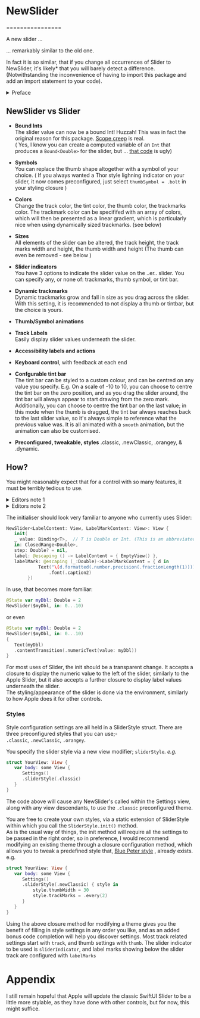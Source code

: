 # **NewSlider**
================

A new slider ... 

... remarkably similar to the old one. 


In fact it is so similar, that if you change all occurrences of Slider to NewSlider, it's likely* that you will barely detect a difference. (Notwithstanding the inconvenience of having to import this package and add an import statement to your code). 

<details>
<summary>Preface</summary>

I said earlier that after changing your code you might *barely* tell the difference. Well of course, there are some differences, otherwise what would be the point?  One of those is that When you click on the thumb, it will just bounce slightly to let you know that you have it's attention. It is a subtle effect, but is remarkably pleasing. Also, when you drag the thumb symbol, it will, by default, turn transparent so that you can see the track and trackmarks underneath. 

Having to add a package to your code and import a library whenever you want to use this spiffy new slider is, as heretofore mentioned, an undoubted pain. On the plus side however, and this, I suspect, is the reason you are still reading this, there is a whole lot more you can do, the details of which are conveniently listed below.
 
*Side note*  
NewSlider is fully Swift 6 compatible, and passess all compiler concurrency checks.

*Footnote to "likely*"*.  
Not quite *all* of the Slider initialisers are currently supported. If you specify maximum and minimum values or labels, then you will have to tweak your initialiser to use the slider style settings to achieve the same effect. This seems quite rare, but of course, ymmv.

</details>

## **NewSlider vs Slider**

- **Bound Ints**     
The slider value can now be a bound Int! Huzzah! This was in fact the original reason for this package. [Scope creep](https://en.wikipedia.org/wiki/Scope_creep)  is real.  
( Yes, I know you can create a computed variable of an `Int` that produces a `Bound<Double>` for the slider, but ... [that code](https://stackoverflow.com/questions/65736518/how-do-i-create-a-slider-in-swiftui-bound-to-an-int-type-property) is ugly)
- **Symbols**   
You can replace the thumb shape altogether with a symbol of your choice. 
( If you always wanted a Thor style lighning indicator on your slider, it now comes preconfigured, just select `thumbSymbol = .bolt` in your styling closure )
- **Colors**   
Change the track color, the tint color, the thumb color, the trackmarks color.
The trackmark color can be specififed with an array of colors, which will then be presented as a linear gradient, which is particularly nice when using dynamically sized trackmarks. (see below)
- **Sizes**   
All elements of the slider can be altered, the track height, the track marks width and height, the thumb width and height (The thumb can even be removed - see below )
- **Slider indicators**  
You have 3 options to indicate the slider value on the ..er.. slider. You can specify any, or none of: trackmarks, thumb symbol, or tint bar.

- **Dynamic trackmarks**     
Dynamic trackmarks grow and fall in size as you drag across the slider. With this setting, it is recommended to not display a thumb or tintbar, but the choice is yours.
- **Thumb/Symbol animations**
- **Track Labels**   
Easily display slider values underneath the slider.
- **Accessibility labels and actions**
- **Keyboard control**, with feedback at each end
- **Confgurable tint bar**   
The tint bar can be styled to a custom colour, and can be centred on any value you specify. E.g. On a scale of -10 to 10, you can choose to centre the tint bar on the zero position, and as you drag the slider around, the tint bar will always appear to start drawing from the zero mark.
Additionally, you can choose to centre the tint bar on the last value; in this mode when the thumb is dragged, the tint bar always reaches back to the last slider value, so it's always simple to reference what the previous value was. It is all animated with a `smooth` animation, but the animation can also be customised.
- **Preconfigured, tweakable, styles**
.classic, .newClassic, .orangey, & .dynamic.    

## **How?**
You might reasonably expect that for a control with so many features, it must be terribly tedious to use.
<details>
<summary> Editors note 1</summary>
There is probably a square law of proportionalilty that dicates that explains why any increase in scope must have an exponentially higher cost of use, and that any hope for an alternative is just a pipe dream.
</details>
<details>
<summary> Editors note 2</summary>
After googling 'law of proportionality', Article 5(4) of the Treaty on European Union absolutely drives this point home like a sperm whale would if it fell on you from 10,000 feet. I am not going to attempt an explanation of Article 5(4), but if I did, it would hurt. Alot. I leave it you, dear reader, to determine if that law can be broken.   
</details>

The initialiser should look very familiar to anyone who currently uses Slider:
```swift
NewSlider<LabelContent: View, LabelMarkContent: View>: View {
   init(   
   _ value: Binding<T>,  // T is Double or Int. (This is an abbreviated init, as the actual initialiser is not generic)
   in: ClosedRange<Double>,   
   step: Double? = nil,   
   label: @escaping () -> LabelContent = { EmptyView() },
   labelMark: @escaping (_:Double)->LabelMarkContent = { d in
            Text("\(d.formatted(.number.precision(.fractionLength(1))))")
                .font(.caption2)
        })
```
In use, that becomes more familiar:
```swift
@State var myDbl: Double = 2
NewSlider($myDbl, in: 0...10) 
```
or even
```swift 
@State var myDbl: Double = 2
NewSlider($myDbl, in: 0...10) 
{
   Text(myDbl)
   .contentTransition(.numericText(value: myDbl))
}
```
For most uses of Slider, the init should be a transparent change. It accepts a closure to display the numeric value to the left of the slider, similarly to the Apple Slider, but it also accepts a further closure to display label values underneath the slider.   
The styling/appearance of the slider is done via the environment, similarly to how Apple does it for other controls.   


### **Styles**
Style configuration settings are all held in a SliderStyle struct. 
There are three preconfigured styles that you can use;-   
`.classic`, `.newClassic`, `.orangey`.  

You specify the slider style via a new view modifier; `sliderStyle`.
*e.g.*
```swift
struct YourView: View {
   var body: some View { 
      Settings()
      .sliderStyle(.classic)
   }
}
```
The code above will cause any NewSlider's called within the Settings view, along with any view descendants, to use the `.classic` preconfigured theme. 

You are free to create your own styles, via a static extension of SliderStyle within which you call the `SliderStyle.init()` method.   
As is the usual way of things, the init method will require all the settings to be passed in the right order, so in preference, I would recommend modifying an existing theme through a closure configuration method, which allows
 you to tweak a predefined style that, [Blue Peter style](https://www.youtube.com/watch?v=ziqD1xvSpF4) , already exists.  
e.g.
```swift
struct YourView: View {
   var body: some View { 
      Settings()
      .sliderStyle(.newClassic) { style in 
          style.thumbWidth = 30
          style.trackMarks = .every(2)     
      }
   }
}
```
Using the above closure method for modifying a theme gives you the benefit of filling in style settings in any order you like, and as an added bonus code completion will help you discover settings. Most track related settings start with `track`, and thumb settings with `thumb`. The slider indicator to be used is `sliderIndicator`, and label marks showing below the slider track are configured with `labelMarks`

# Appendix

I still remain hopeful that Apple will update the classic SwiftUI Slider to be a little more stylable, as they have done with other controls, but for now, this might suffice.



